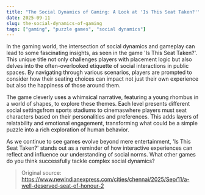 ```yaml
---
title: "The Social Dynamics of Gaming: A Look at 'Is This Seat Taken?'"
date: 2025-09-11
slug: the-social-dynamics-of-gaming
tags: ["gaming", "puzzle games", "social dynamics"]
---
```


In the gaming world, the intersection of social dynamics and gameplay can lead to some fascinating insights, as seen in the game 'Is This Seat Taken?'. This unique title not only challenges players with placement logic but also delves into the often-overlooked etiquette of social interactions in public spaces. By navigating through various scenarios, players are prompted to consider how their seating choices can impact not just their own experience but also the happiness of those around them.

The game cleverly uses a whimsical narrative, featuring a young rhombus in a world of shapes, to explore these themes. Each level presents different social settingsfrom sports stadiums to cinemaswhere players must seat characters based on their personalities and preferences. This adds layers of relatability and emotional engagement, transforming what could be a simple puzzle into a rich exploration of human behavior.

As we continue to see games evolve beyond mere entertainment, 'Is This Seat Taken?' stands out as a reminder of how interactive experiences can reflect and influence our understanding of social norms. What other games do you think successfully tackle complex social dynamics?

> Original source: https://www.newindianexpress.com/cities/chennai/2025/Sep/11/a-well-deserved-seat-of-honour-2